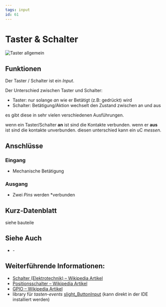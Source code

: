 ```yaml
---
tags: input
id: 61
---
```


# Taster & Schalter

![Taster allgemein](https://makeyourschool.de/wp-content/uploads/2018/10/59_taster_knopf-1024x1024.jpg)

<!-- TODO: CONTENT change image to general -->

## Funktionen

Der Taster / Schalter ist ein _Input_.

Der Unterschied zwischen Taster und Schalter:

-   Taster: nur solange _an_ wie er Betätigt (z.B: gedrückt) wird
-   Schalter: Betätigung/Aktion wechselt den Zustand zwischen an und aus

es gibt diese in sehr vielen verschiedenen Ausführungen.

<!-- more_details -->

wenn ein Taster/Schalter **an** ist sind die Kontakte verbunden.
wenn er **aus** ist sind die kontakte unverbunden.
diesen unterschied kann ein uC _messen_.

## Anschlüsse

### Eingang

-   Mechanische Betätigung

### Ausgang

-   Zwei _Pins_ werden \*verbunden

## Kurz-Datenblatt

siehe bauteile

## Siehe Auch

-   _-_

## Weiterführende Informationen:

-   [Schalter (Elektrotechnik) – Wikipedia Artikel](<https://de.wikipedia.org/wiki/Schalter_(Elektrotechnik)>)
-   [Positionsschalter – Wikipedia Artikel](https://de.wikipedia.org/wiki/Positionsschalter)
-   [GPIO – Wikipedia Artikel](https://de.wikipedia.org/wiki/Allzweckeingabe/-ausgabe)
-   library für _tasten-events_ [slight_ButtonInput](https://github.com/s-light/slight_ButtonInput/) (kann direkt in der IDE installiert werden)
